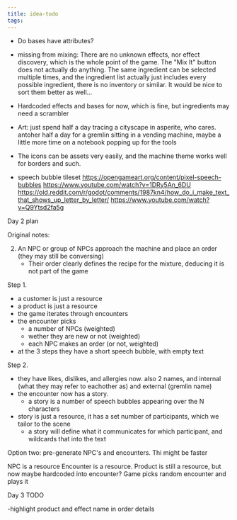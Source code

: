 ```yaml
---
title: idea-todo
tags:
---
```


- Do bases have attributes?
- missing from mixing: There are no unknown effects, nor effect discovery, which is the whole point of the game. The "Mix It" button does not actually do anything. The same ingredient can be selected multiple times, and the ingredient list actually just includes every possible ingredient, there is no inventory or similar. It would be nice to sort them better as well...
- Hardcoded effects and bases for now, which is fine, but ingredients may need a scrambler


- Art: just spend half a day tracing a cityscape in asperite, who cares. antoher half a day for a gremlin sitting in a vending machine, maybe a little more time on a notebook popping up for the tools
- The icons can be assets very easily, and the machine theme works well for borders and such.

- speech bubble tileset
https://opengameart.org/content/pixel-speech-bubbles
https://www.youtube.com/watch?v=1DRy5An_6DU
https://old.reddit.com/r/godot/comments/1987kn4/how_do_i_make_text_that_shows_up_letter_by_letter/
https://www.youtube.com/watch?v=Q9Ytsd2fa5g


Day 2 plan

Original notes:

2. An NPC or group of NPCs approach the machine and place an order (they may still be conversing)
    - Their order clearly defines the recipe for the mixture, deducing it is not part of the game

Step 1.
- a customer is just a resource
- a product is just a resource 
- the game iterates through encounters
- the encounter picks 
    - a number of NPCs (weighted)
    - wether they are new or not (weighted)
    - each NPC makes an order (or not, weighted)
- at the 3 steps they have a short speech bubble, with empty text

Step 2. 
- they have likes, dislikes, and allergies now. also 2 names, and internal (what they may refer to eachother as) and external (gremlin name)
- the encounter now has a story.
    - a story is a number of speech bubbles appearing over the N characters
- story is just a resource, it has a set number of participants, which we tailor to the scene
    - a story will define what it communicates for which participant, and wildcards that into the text

 Option two: pre-generate NPC's and encounters. Thi might be faster

NPC is a resource
Encounter is a resource.
Product is still a resource, but now maybe hardcoded into encounter?
Game picks random encounter and plays it   



Day 3 TODO

-highlight product and effect name in order details